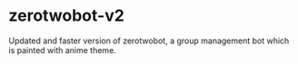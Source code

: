 # zerotwobot-v2
Updated and faster version of zerotwobot, a group management bot which is painted with anime theme.
